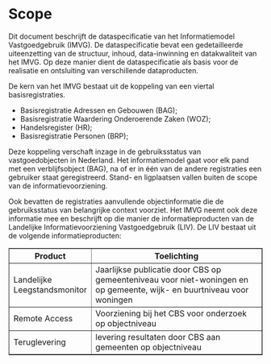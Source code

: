 # Scope

Dit document beschrijft de dataspecificatie van het Informatiemodel Vastgoedgebruik (IMVG). De dataspecificatie bevat een gedetailleerde uiteenzetting van de structuur, inhoud, data-inwinning en datakwaliteit van het IMVG. Op deze manier dient de dataspecificatie als basis voor de realisatie en ontsluiting van verschillende dataproducten.

De kern van het IMVG bestaat uit de koppeling van een viertal basisregistraties.

- Basisregistratie Adressen en Gebouwen (BAG);
- Basisregistratie Waardering Onderoerende Zaken (WOZ);
- Handelsregister (HR);
- Basisregistratie Personen (BRP);

Deze koppeling verschaft inzage in de gebruiksstatus van vastgoedobjecten in Nederland. Het informatiemodel gaat voor elk pand met een verblijfsobject (BAG), na of er in één van de andere registraties een gebruiker staat geregistreerd. Stand- en ligplaatsen vallen buiten de scope van de informatievoorziening.

Ook bevatten de registraties aanvullende objectinformatie die de gebruiksstatus van belangrijke context voorziet. Het IMVG neemt ook deze informatie mee en beschrijft op die manier de informatieproducten van de Landelijke Informatievoorziening Vastgoedgebruik (LIV). De LIV bestaat uit de volgende informatieproducten:

<table style="width:100%" valign="top" border="1">
	<col width="20%">
	<col width="80%">
	<tr>
		<th>Product</th>
		<th>Toelichting</th>
	</tr>
	<tr>
		<td>Landelijke Leegstandsmonitor</td>
		<td>Jaarlijkse publicatie door CBS op gemeenteniveau voor niet-woningen en op gemeente, wijk- en buurtniveau voor woningen</td>
	</tr>
	<tr>
		<td>Remote Access</td>
		<td>Voorziening bij het CBS voor onderzoek op objectniveau</td>
	</tr>
	<tr>
		<td>Teruglevering</td>
		<td>levering resultaten door CBS aan gemeenten op objectniveau</td>
	</tr>
</table>